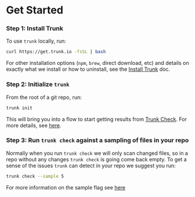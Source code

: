 # Get Started

### Step 1: Install Trunk

To use `trunk` locally, run:

```bash
curl https://get.trunk.io -fsSL | bash
```

For other installation options (`npm`, `brew`, direct download, etc) and details on exactly what we install or how to uninstall, see the [Install Trunk](doc:install) doc.

### Step 2: Initialize `trunk`

From the root of a git repo, run:

```bash
trunk init
```

This will bring you into a flow to start getting results from [Trunk Check](../check/overview.md). For more details, see [here](doc:initialize-trunk-in-a-git-repo).

### Step 3: Run `trunk check` against a sampling of files in your repo

Normally when you run `trunk check` we will only scan changed files, so in a repo without any changes `trunk check` is going come back empty. To get a sense of the issues `trunk` can detect in your repo we suggest you run:

```bash
trunk check --sample 5
```

For more information on the sample flag see [here](doc:check-cli#--sample)
